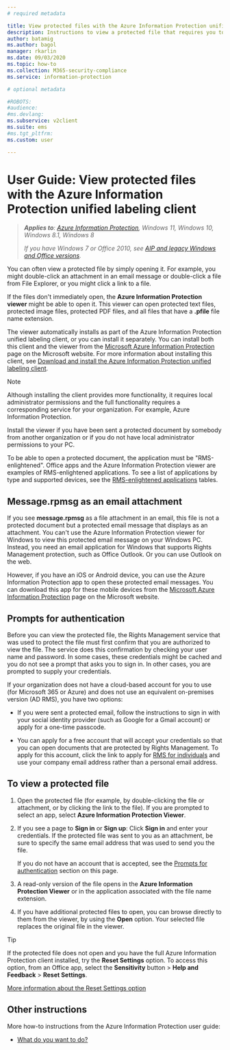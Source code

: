 ```yaml
---
# required metadata

title: View protected files with the Azure Information Protection unified labeling client
description: Instructions to view a protected file that requires you to have the Azure Information Protection unified labeling viewer installed.
author: batamig
ms.author: bagol
manager: rkarlin
ms.date: 09/03/2020
ms.topic: how-to
ms.collection: M365-security-compliance
ms.service: information-protection

# optional metadata

#ROBOTS:
#audience:
#ms.devlang:
ms.subservice: v2client
ms.suite: ems
#ms.tgt_pltfrm:
ms.custom: user

---
```


# User Guide: View protected files with the Azure Information Protection unified labeling client

>***Applies to**: [Azure Information Protection](/office365/servicedescriptions/microsoft-365-service-descriptions/microsoft-365-tenantlevel-services-licensing-guidance/microsoft-365-security-compliance-licensing-guidance#information-protection), Windows 11, Windows 10, Windows 8.1, Windows 8*
>
>*If you have Windows 7 or Office 2010, see [AIP and legacy Windows and Office versions](../known-issues.md#aip-and-legacy-windows-and-office-versions).*
>



You can often view a protected file by simply opening it. For example, you might double-click an attachment in an email message or double-click a file from File Explorer, or you might click a link to a file.

If the files don't immediately open, the **Azure Information Protection viewer** might be able to open it. This viewer can open protected text files, protected image files, protected PDF files, and all files that have a **.pfile** file name extension.

The viewer automatically installs as part of the Azure Information Protection unified labeling client, or you can install it separately. You can install both this client and the viewer from the [Microsoft Azure Information Protection](https://go.microsoft.com/fwlink/?LinkId=303970) page on the Microsoft website. For more information about installing this client, see [Download and install the Azure Information Protection unified labeling client](install-unifiedlabelingclient-app.md).

> [!NOTE]
> Although installing the client provides more functionality, it requires local administrator permissions and the full functionality requires a corresponding service for your organization. For example, Azure Information Protection.
> 
> Install the viewer if you have been sent a protected document by somebody from another organization or if you do not have local administrator permissions to your PC.

To be able to open a protected document, the application must be "RMS-enlightened". Office apps and the Azure Information Protection viewer are examples of RMS-enlightened applications. To see a list of applications by type and supported devices, see the [RMS-enlightened applications](../requirements-applications.md) tables. 

## Message.rpmsg as an email attachment

If you see **message.rpmsg** as a file attachment in an email, this file is not a protected document but a protected email message that displays as an attachment. You can't use the Azure Information Protection viewer for Windows to view this protected email message on your Windows PC. Instead, you need an email application for Windows that supports Rights Management protection, such as Office Outlook. Or you can use Outlook on the web.

However, if you have an iOS or Android device, you can use the Azure Information Protection app to open these protected email messages. You can download this app for these mobile devices from the [Microsoft Azure Information Protection](https://go.microsoft.com/fwlink/?LinkId=303970) page on the Microsoft website.

## Prompts for authentication

Before you can view the protected file, the Rights Management service that was used to protect the file must first confirm that you are authorized to view the file. The service does this confirmation by checking your user name and password. In some cases, these credentials might be cached and you do not see a prompt that asks you to sign in. In other cases, you are prompted to supply your credentials.

If your organization does not have a cloud-based account for you to use (for Microsoft 365 or Azure) and does not use an equivalent on-premises version (AD RMS), you have two options:

- If you were sent a protected email, follow the instructions to sign in with your social identity provider (such as Google for a Gmail account) or apply for a one-time passcode.

- You can apply for a free account that will accept your credentials so that you can open documents that are protected by Rights Management. To apply for this account, click the link to apply for [RMS for individuals](https://go.microsoft.com/fwlink/?LinkId=309469) and use your company email address rather than a personal email address. 

## To view a protected file

1. Open the protected file (for example, by double-clicking the file or attachment, or by clicking the link to the file). If you are prompted to select an app, select **Azure Information Protection Viewer**. 

2. If you see a page to **Sign in** or **Sign up**: Click **Sign in** and enter your credentials. If the protected file was sent to you as an attachment, be sure to specify the same email address that was used to send you the file.
    
    If you do not have an account that is accepted, see the [Prompts for authentication](#prompts-for-authentication) section on this page.

3. A read-only version of the file opens in the **Azure Information Protection Viewer** or in the application associated with the file name extension.

4. If you have additional protected files to open, you can browse directly to them from the viewer, by using the **Open** option. Your selected file replaces the original file in the viewer. 

> [!TIP]
> If the protected file does not open and you have the full Azure Information Protection client installed, try the **Reset Settings** option. To access this option, from an Office app, select the **Sensitivity** button > **Help and Feedback** > **Reset Settings**. 
> 
> [More information about the Reset Settings option](clientv2-admin-guide.md#more-information-about-the-reset-settings-option)

## Other instructions
More how-to instructions from the Azure Information Protection user guide:

- [What do you want to do?](clientv2-user-guide.md#what-do-you-want-to-do)

